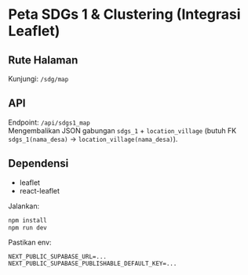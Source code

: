 # Peta SDGs 1 & Clustering (Integrasi Leaflet)

## Rute Halaman
Kunjungi: `/sdg/map`

## API
Endpoint: `/api/sdgs1_map`  
Mengembalikan JSON gabungan `sdgs_1` + `location_village` (butuh FK `sdgs_1(nama_desa)` → `location_village(nama_desa)`).

## Dependensi
- leaflet
- react-leaflet

Jalankan:
```bash
npm install
npm run dev
```
Pastikan env:
```
NEXT_PUBLIC_SUPABASE_URL=...
NEXT_PUBLIC_SUPABASE_PUBLISHABLE_DEFAULT_KEY=...
```
